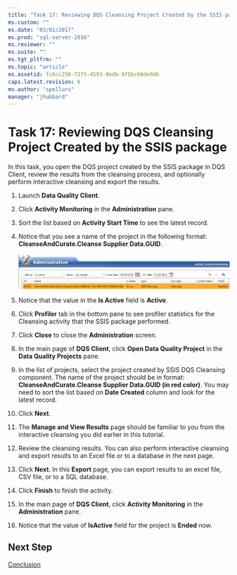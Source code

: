 ```yaml
---
title: "Task 17: Reviewing DQS Cleansing Project Created by the SSIS package | Microsoft Docs"
ms.custom: ""
ms.date: "03/01/2017"
ms.prod: "sql-server-2016"
ms.reviewer: ""
ms.suite: ""
ms.tgt_pltfrm: ""
ms.topic: "article"
ms.assetid: fc6cc258-72f5-4593-8edb-9f5bc66de9db
caps.latest.revision: 6
ms.author: "spelluru"
manager: "jhubbard"
---
```

# Task 17: Reviewing DQS Cleansing Project Created by the SSIS package
In this task, you open the DQS project created by the SSIS package in DQS Client, review the results from the cleansing process, and optionally perform interactive cleansing and export the results.  
  
1.  Launch **Data Quality Client**.  
  
2.  Click **Activity Monitoring** in the **Administration** pane.  
  
3.  Sort the list based on **Activity Start Time** to see the latest record.  
  
4.  Notice that you see a name of the project in the following format: **CleanseAndCurate.Cleanse Supplier Data.GUID**.  
  
    ![DQS Cleansing Project Created by SSIS Package](../a9notintoc/media/et-reviewingdqscpcreatedbythessispackage.jpg "DQS Cleansing Project Created by SSIS Package")  
  
5.  Notice that the value in the **Is Active** field is **Active**.  
  
6.  Click **Profiler** tab in the bottom pane to see profiler statistics for the Cleansing activity that the SSIS package performed.  
  
7.  Click **Close** to close the **Administration** screen.  
  
8.  In the main page of **DQS Client**, click **Open Data Quality Project** in the **Data Quality Projects** pane.  
  
9. In the list of projects, select the project created by SSIS DQS Cleansing component. The name of the project should be in format:  **CleanseAndCurate.Cleanse Supplier Data.GUID (in red color)**. You may need to sort the list based on **Date Created** column and look for the latest record.  
  
10. Click **Next**.  
  
11. The **Manage and View Results** page should be familiar to you from the interactive cleansing you did earlier in this tutorial.  
  
12. Review the cleansing results. You can also perform interactive cleansing and export results to an Excel file or to a database in the next page.  
  
13. Click **Next**. In this **Export** page, you can export results to an excel file, CSV file, or to a SQL database.  
  
14. Click **Finish** to finish the activity.  
  
15. In the main page of **DQS Client**, click **Activity Monitoring** in the **Administration** pane.  
  
16. Notice that the value of **IsActive** field for the project is **Ended** now.  
  
## Next Step  
[Conclusion](../a9notintoc/conclusion.md)  
  
